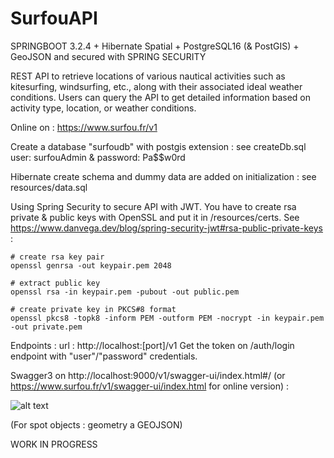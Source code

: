 # SurfouAPI

SPRINGBOOT 3.2.4 + Hibernate Spatial + PostgreSQL16 (& PostGIS) + GeoJSON
and secured with SPRING SECURITY

REST API to retrieve locations of various nautical activities such as kitesurfing, windsurfing, etc., along with their associated ideal weather conditions. Users can query the API to get detailed information based on activity type, location, or weather conditions.

Online on : https://www.surfou.fr/v1

Create a database "surfoudb" with postgis extension : see createDb.sql
user: surfouAdmin & password: Pa$$w0rd

Hibernate create schema and dummy data are added on initialization : see resources/data.sql


Using Spring Security to secure API with JWT. You have to create rsa private & public keys with OpenSSL and put it in /resources/certs. See https://www.danvega.dev/blog/spring-security-jwt#rsa-public-private-keys :
```
# create rsa key pair
openssl genrsa -out keypair.pem 2048

# extract public key
openssl rsa -in keypair.pem -pubout -out public.pem

# create private key in PKCS#8 format
openssl pkcs8 -topk8 -inform PEM -outform PEM -nocrypt -in keypair.pem -out private.pem
````

Endpoints :
url : http://localhost:[port]/v1
Get the token on /auth/login endpoint with "user"/"password" credentials.

Swagger3 on http://localhost:9000/v1/swagger-ui/index.html#/ (or https://www.surfou.fr/v1/swagger-ui/index.html for online version) :

![alt text](image.png)

(For spot objects : geometry a GEOJSON)

WORK IN PROGRESS 

